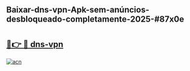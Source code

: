 ## Baixar-dns-vpn-Apk-sem-anúncios-desbloqueado-completamente-2025-#87x0e

# <h2><a href="https://ainizakaria.my?title=dns-vpn&ref=20M">🔗👉 🔴 dns-vpn</a></h2>

[![acn](https://github.com/user-attachments/assets/0f9c940e-d8b0-45ae-aac7-cd30a18b3e1c)](https://ainizakaria.my?title=dns-vpn&ref=20M)

